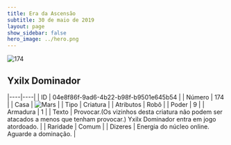 ```yaml
---
title: Era da Ascensão
subtitle: 30 de maio de 2019
layout: page
show_sidebar: false
hero_image: ../hero.png
---
```


![174](https://cdn.keyforgegame.com/media/card_front/pt/435_174_MCW8QP68HJWG_pt.png)

## Yxilx Dominador

|----|----|
| ID | 04e8f86f-9ad6-4b22-b98f-b9501e645b54 |
| Número | 174 |
| Casa | ![Mars](https://archonarcana.com/images/thumb/d/de/Mars.png/22px-Mars.png "Marte") |
| Tipo | Criatura |
| Atributos | Robô |
| Poder | 9 |
| Armadura | 1 |
| Texto | Provocar.(Os vizinhos desta criatura  não podem ser atacados a menos que tenham provocar.) Yxilx Dominador entra em jogo atordoado. |
| Raridade | Comum |
| Dizeres | Energia do núcleo online. Aguarde a dominação. |
